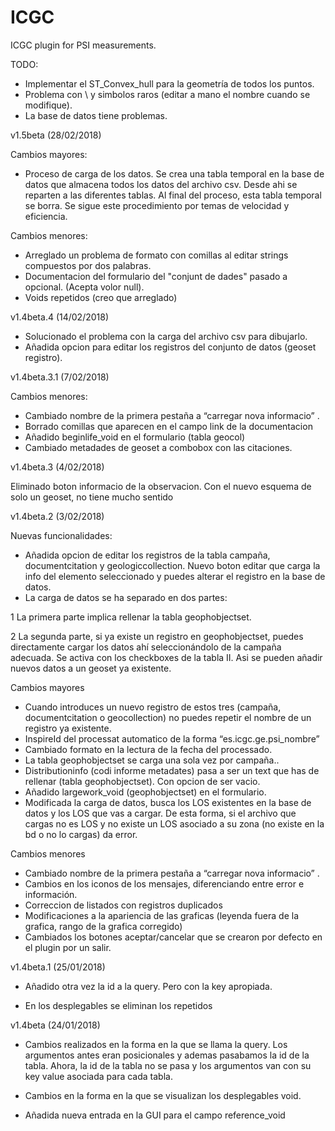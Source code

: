 # ICGC

ICGC plugin for PSI measurements.

TODO:
-	Implementar el ST_Convex_hull para la geometría de todos los puntos.
- Problema con \\ y simbolos raros (editar a mano el nombre cuando se modifique).
- La base de datos tiene problemas.

v1.5beta (28/02/2018)

Cambios mayores:
- Proceso de carga de los datos. Se crea una tabla temporal en la base de datos que almacena todos los datos del archivo csv. Desde ahi se reparten a las diferentes tablas. Al final del proceso, esta tabla temporal se borra. Se sigue este procedimiento por temas de velocidad y eficiencia.

Cambios menores:
- Arreglado un problema de formato con comillas al editar strings compuestos por dos palabras.
- Documentacion del formulario del "conjunt de dades" pasado a opcional. (Acepta volor null).
- Voids repetidos (creo que arreglado)



v1.4beta.4 (14/02/2018)

- Solucionado el problema con la carga del archivo csv para dibujarlo.
- Añadida opcion para editar los registros del conjunto de datos (geoset registro).

v1.4beta.3.1 (7/02/2018)

Cambios menores:
-	Cambiado nombre de la primera pestaña a “carregar nova informacio” .
- Borrado comillas que aparecen en el campo link de la documentacion
- Añadido beginlife_void en el formulario (tabla geocol)
- Cambiado metadades de geoset a combobox con las citaciones.


v1.4beta.3 (4/02/2018)

Eliminado boton informacio de la observacion. Con el nuevo esquema de solo un geoset, no tiene mucho sentido


v1.4beta.2 (3/02/2018)

Nuevas funcionalidades:
-	Añadida opcion de editar los registros de la tabla campaña, documentcitation y geologiccollection. Nuevo boton editar que carga la info del elemento seleccionado y puedes alterar el registro en la base de datos.
-	La carga de datos se ha separado en dos partes:

1 La primera parte implica rellenar la tabla geophobjectset.

2 La segunda parte, si ya existe un registro en geophobjectset, puedes directamente cargar los datos ahí seleccionándolo de la campaña adecuada. Se activa con los checkboxes de la tabla II. Asi se pueden añadir nuevos datos a un geoset ya existente.


Cambios mayores
-	Cuando introduces un nuevo registro de estos tres (campaña, documentcitation o geocollection) no puedes repetir el nombre de un registro ya existente.
-	InspireId del processat automatico de la forma “es.icgc.ge.psi_nombre”
-	Cambiado formato en la lectura de la fecha del processado.
-	La tabla geophobjectset se carga una sola vez por campaña..
-	Distributioninfo (codi informe metadates) pasa a ser un text que has de rellenar (tabla geophobjectset). Con opcion de ser vacio.
-	Añadido largework_void (geophobjectset)  en el formulario.
-	Modificada la carga de datos, busca los LOS existentes en la base de datos y los LOS que vas a cargar. De esta forma, si el archivo que cargas no es LOS y no existe un LOS asociado a su zona (no existe en la bd o no lo cargas) da error.


Cambios menores
-	Cambiado nombre de la primera pestaña a “carregar nova informacio” .
-	Cambios en los iconos de los mensajes, diferenciando entre error e información.
-	Correccion de listados con registros duplicados
-	Modificaciones a la apariencia de las graficas (leyenda fuera de la grafica, rango de la grafica corregido)
- Cambiados los botones aceptar/cancelar que se crearon por defecto en el plugin por un salir.


v1.4beta.1 (25/01/2018)

- Añadido otra vez la id a la query. Pero con la key apropiada.

- En los desplegables se eliminan los repetidos

v1.4beta (24/01/2018)

- Cambios realizados en la forma en la que se llama la query. Los argumentos antes eran posicionales y ademas pasabamos la id de la tabla. Ahora, la id de la tabla no se pasa y los argumentos van con su key value asociada para cada tabla.

- Cambios en la forma en la que se visualizan los desplegables void.

- Añadida nueva entrada en la GUI para el campo reference_void
